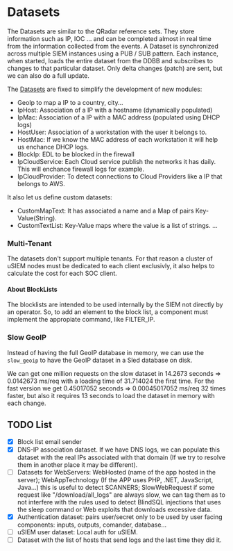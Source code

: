 # Datasets

The Datasets are similar to the QRadar reference sets. They store information such as IP, IOC ... and can be completed almost in real time from the information collected from the events.
A Dataset is synchronized across multiple SIEM instances using a PUB / SUB pattern. Each instance, when started, loads the entire dataset from the DDBB and subscribes to changes to that particular dataset.
Only delta changes (patch) are sent, but we can also do a full update. 

The [Datasets](https://github.com/u-siem/u-siem-core/blob/a4009b5d759263b4a9b7a6ca1c2a8d36d391bfef/src/components/dataset/mod.rs#L24) are fixed to simplify the development of new modules: 
* GeoIp to map a IP to a country, city...
* IpHost: Association of a IP with a hostname (dynamically populated)
* IpMac: Association of a IP with a MAC address (populated using DHCP logs)
* HostUser: Association of a workstation with the user it belongs to.
* HostMac: If we know the MAC address of each workstation it will help us enchance DHCP logs.
* BlockIp: EDL to be blocked in the firewall 
* IpCloudService: Each Cloud service publish the networks it has daily. This will enchance firewall logs for example.
* IpCloudProvider: To detect connections to Cloud Providers like a IP that belongs to AWS.

It also let us define custom datasets:
* CustomMapText: It has associated a name and a Map of pairs Key-Value(String).
* CustomTextList: Key-Value maps where the value is a list of strings.
...

### Multi-Tenant
The datasets don't support multiple tenants. For that reason a cluster of uSIEM nodes must be dedicated to each client exclusivly, it also helps to calculate the cost for each SOC client.

#### About BlockLists
The blocklists are intended to be used internally by the SIEM not directly by an operator. So, to add an element to the block list, a component must implement the appropiate command, like FILTER_IP.

### Slow GeoIP
Instead of having the full GeoIP database in memory, we can use the `slow_geoip` to have the GeoIP dataset in a Sled database on disk.

We can get one million requests on the slow dataset in 14.2673 seconds => 0.0142673 ms/req with a loading time of 31.714024 the first time.
For the fast version we get 0.45017052 seconds => 0.00045017052 ms/req 32 times faster, but also it requires 13 seconds to load the dataset in memory with each change.

## TODO List

- [x] Block list email sender
- [x] DNS-IP association dataset. If we have DNS logs, we can populate this dataset with the real IPs associated with that domain (If we try to resolve them in another place it may be different).
- [ ] Datasets for WebServers: WebHosted (name of the app hosted in the server); WebAppTechnology (If the APP uses PHP, .NET, JavaScript, Java...) this is useful to detect SCANNERS; SlowWebRequest if some request like "/download/all_logs" are always slow, we can tag them as to not interfere with the rules used to detect BlindSQL injections that uses the sleep command or Web exploits that downloads excessive data.
- [x] Authentication dataset: pairs user/secret only to be used by user facing components: inputs, outputs, comander, database...
- [ ] uSIEM user dataset: Local auth for uSIEM.
- [ ] Dataset with the list of hosts that send logs and the last time they did it.